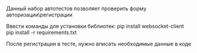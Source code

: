 Данный набор автотестов позволяет проверить форму авторизации\регистрации

Ввести команды для установки библиотек:
pip install websocket-client 
pip install -r requirements.txt

После регистрации в тесте, нужно вписать необходимые данные в коде

